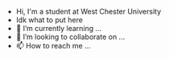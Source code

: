 - Hi, I'm a student at West Chester University
- Idk what to put here
- 🌱 I’m currently learning ...
- 💞️ I’m looking to collaborate on ...
- 📫 How to reach me ...

<!---
IacovellaWCU/IacovellaWCU is a ✨ special ✨ repository because its `README.md` (this file) appears on your GitHub profile.
You can click the Preview link to take a look at your changes.
--->
